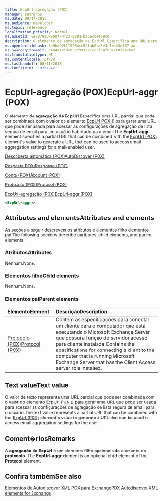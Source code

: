 ```yaml
---
title: EcpUrl-agregação (POX)
manager: sethgros
ms.date: 09/17/2015
ms.audience: Developer
ms.topic: reference
localization_priority: Normal
ms.assetid: 0e7879e3-9b8f-4f23-8291-bacec0e479c0
description: O elemento de agregação de EcpUrl Especifica uma URL parcial que pode ser combinada com o valor do elemento EcpUrl POX () para gerar uma URL que pode ser usada para acessar as configurações de agregação de lista segura de email para um usuário habilitado para email.
ms.openlocfilehash: fb9bd92611998acc52fab0ea3e3c1ecb3e507faa
ms.sourcegitcommit: 34041125dc8c5f993b21cebfc4f8b72f0fd2cb6f
ms.translationtype: MT
ms.contentlocale: pt-BR
ms.lasthandoff: 06/11/2018
ms.locfileid: "19751942"
---
```

# <a name="ecpurl-aggr-pox"></a><span data-ttu-id="c8de0-103">EcpUrl-agregação (POX)</span><span class="sxs-lookup"><span data-stu-id="c8de0-103">EcpUrl-aggr (POX)</span></span>

<span data-ttu-id="c8de0-104">O elemento de **agregação de EcpUrl** Especifica uma URL parcial que pode ser combinada com o valor do elemento [EcpUrl POX ()](ecpurl-pox.md) para gerar uma URL que pode ser usada para acessar as configurações de agregação de lista segura de email para um usuário habilitado para email.</span><span class="sxs-lookup"><span data-stu-id="c8de0-104">The **EcpUrl-aggr** element specifies a partial URL that can be combined with the [EcpUrl (POX)](ecpurl-pox.md) element's value to generate a URL that can be used to access email aggregation settings for a mail-enabled user.</span></span> 
  
[<span data-ttu-id="c8de0-105">Descoberta automática (POX)</span><span class="sxs-lookup"><span data-stu-id="c8de0-105">AutoDiscover (POX)</span></span>](autodiscover-pox.md)
  
[<span data-ttu-id="c8de0-106">Resposta POX)</span><span class="sxs-lookup"><span data-stu-id="c8de0-106">Response (POX)</span></span>](response-pox.md)
  
[<span data-ttu-id="c8de0-107">Conta (POX)</span><span class="sxs-lookup"><span data-stu-id="c8de0-107">Account (POX)</span></span>](account-pox.md)
  
[<span data-ttu-id="c8de0-108">Protocolo (POX)</span><span class="sxs-lookup"><span data-stu-id="c8de0-108">Protocol (POX)</span></span>](protocol-pox.md)
  
[<span data-ttu-id="c8de0-109">EcpUrl-agregação (POX)</span><span class="sxs-lookup"><span data-stu-id="c8de0-109">EcpUrl-aggr (POX)</span></span>](ecpurl-aggr-pox.md)
  
```XML
<EcpUrl-aggr/>
```

## <a name="attributes-and-elements"></a><span data-ttu-id="c8de0-110">Attributes and elements</span><span class="sxs-lookup"><span data-stu-id="c8de0-110">Attributes and elements</span></span>

<span data-ttu-id="c8de0-111">As seções a seguir descrevem os atributos e elementos filho elementos pai.</span><span class="sxs-lookup"><span data-stu-id="c8de0-111">The following sections describe attributes, child elements, and parent elements.</span></span>
  
### <a name="attributes"></a><span data-ttu-id="c8de0-112">Atributos</span><span class="sxs-lookup"><span data-stu-id="c8de0-112">Attributes</span></span>

<span data-ttu-id="c8de0-113">Nenhum.</span><span class="sxs-lookup"><span data-stu-id="c8de0-113">None.</span></span>
  
### <a name="child-elements"></a><span data-ttu-id="c8de0-114">Elementos filho</span><span class="sxs-lookup"><span data-stu-id="c8de0-114">Child elements</span></span>

<span data-ttu-id="c8de0-115">Nenhum.</span><span class="sxs-lookup"><span data-stu-id="c8de0-115">None.</span></span>
  
### <a name="parent-elements"></a><span data-ttu-id="c8de0-116">Elementos pai</span><span class="sxs-lookup"><span data-stu-id="c8de0-116">Parent elements</span></span>

|<span data-ttu-id="c8de0-117">**Elemento**</span><span class="sxs-lookup"><span data-stu-id="c8de0-117">**Element**</span></span>|<span data-ttu-id="c8de0-118">**Descrição**</span><span class="sxs-lookup"><span data-stu-id="c8de0-118">**Description**</span></span>|
|:-----|:-----|
|[<span data-ttu-id="c8de0-119">Protocolo (POX)</span><span class="sxs-lookup"><span data-stu-id="c8de0-119">Protocol (POX)</span></span>](protocol-pox.md) <br/> |<span data-ttu-id="c8de0-120">Contém as especificações para conectar um cliente para o computador que está executando o Microsoft Exchange Server que possui a função de servidor acesso para cliente instalada.</span><span class="sxs-lookup"><span data-stu-id="c8de0-120">Contains the specifications for connecting a client to the computer that is running Microsoft Exchange Server that has the Client Access server role installed.</span></span>  <br/> |
   
## <a name="text-value"></a><span data-ttu-id="c8de0-121">Text value</span><span class="sxs-lookup"><span data-stu-id="c8de0-121">Text value</span></span>

<span data-ttu-id="c8de0-122">O valor de texto representa uma URL parcial que pode ser combinada com o valor do elemento [EcpUrl POX ()](ecpurl-pox.md) para gerar uma URL que pode ser usada para acessar as configurações de agregação de lista segura de email para o usuário.</span><span class="sxs-lookup"><span data-stu-id="c8de0-122">The text value represents a partial URL that can be combined with the [EcpUrl (POX)](ecpurl-pox.md) element's value to generate a URL that can be used to access email aggregation settings for the user.</span></span> 
  
## <a name="remarks"></a><span data-ttu-id="c8de0-123">Coment�rios</span><span class="sxs-lookup"><span data-stu-id="c8de0-123">Remarks</span></span>

<span data-ttu-id="c8de0-124">A **agregação de EcpUrl** é um elemento filho opcionais do elemento de **protocolo** .</span><span class="sxs-lookup"><span data-stu-id="c8de0-124">The **EcpUrl-aggr** element is an optional child element of the **Protocol** element.</span></span> 
  
## <a name="see-also"></a><span data-ttu-id="c8de0-125">Confira também</span><span class="sxs-lookup"><span data-stu-id="c8de0-125">See also</span></span>



[<span data-ttu-id="c8de0-126">Elementos de Autodiscover XML POX para Exchange</span><span class="sxs-lookup"><span data-stu-id="c8de0-126">POX Autodiscover XML elements for Exchange</span></span>](pox-autodiscover-xml-elements-for-exchange.md)

